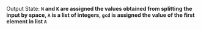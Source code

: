 Output State: **`N` and `K` are assigned the values obtained from splitting the input by space, `A` is a list of integers, `gcd` is assigned the value of the first element in list `A`**